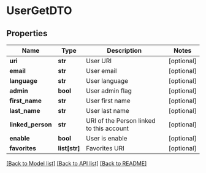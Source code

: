 # UserGetDTO

## Properties
Name | Type | Description | Notes
------------ | ------------- | ------------- | -------------
**uri** | **str** | User URI | [optional] 
**email** | **str** | User email | [optional] 
**language** | **str** | User language | [optional] 
**admin** | **bool** | User admin flag | [optional] 
**first_name** | **str** | User first name | [optional] 
**last_name** | **str** | User last name | [optional] 
**linked_person** | **str** | URI of the Person linked to this account | [optional] 
**enable** | **bool** | User is enable | [optional] 
**favorites** | **list[str]** | Favorites URI | [optional] 

[[Back to Model list]](../README.md#documentation-for-models) [[Back to API list]](../README.md#documentation-for-api-endpoints) [[Back to README]](../README.md)

